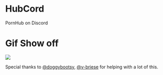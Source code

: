 # HubCord
PornHub on Discord

# Gif Show off
![]([[https://github.com/Your_Repository_Name/Your_GIF_Name.gif](https://github.com/ThePrimoris/HubCord/blob/master/HubCord.gif](https://i.imgur.com/7bWYXSa.gif)))

Special thanks to [@doggybootsy](https://github.com/doggybootsy), [@v-briese](https://github.com/v-briese) for helping with a lot of this.
